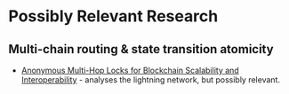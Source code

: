 # Possibly Relevant Research

## Multi-chain routing & state transition atomicity

- [Anonymous Multi-Hop Locks for Blockchain Scalability and Interoperability](https://eprint.iacr.org/2018/472.pdf) - analyses the lightning network, but possibly relevant.
